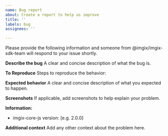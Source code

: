 ```yaml
---
name: Bug report
about: Create a report to help us improve
title: ''
labels: bug
assignees: ''

---
```


Please provide the following information and someone from @imgix/imgix-sdk-team will respond to your issue shortly.

**Describe the bug**
A clear and concise description of what the bug is.

**To Reproduce**
Steps to reproduce the behavior:

**Expected behavior**
A clear and concise description of what you expected to happen.

**Screenshots**
If applicable, add screenshots to help explain your problem.

**Information:**
 - imgix-core-js version: [e.g. 2.0.0]

**Additional context**
Add any other context about the problem here.
